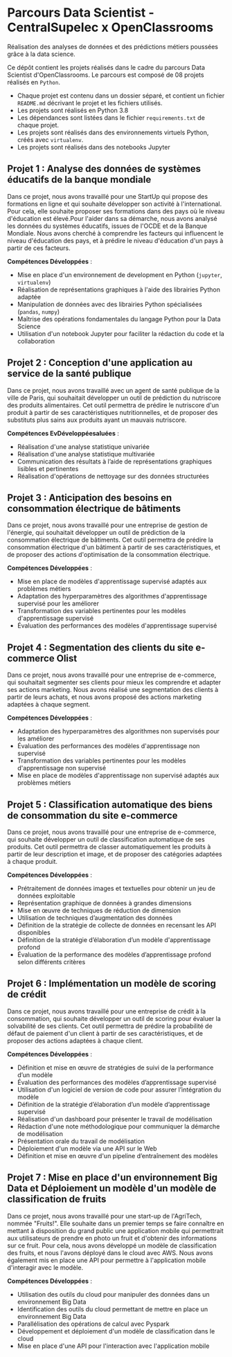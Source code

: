 # Parcours Data Scientist - CentralSupelec x OpenClassrooms
Réalisation des analyses de données et des prédictions métiers poussées grâce à la data science. 

Ce dépôt contient les projets réalisés dans le cadre du parcours Data Scientist d'OpenClassrooms. Le parcours est composé de 08 projets réalisés en `Python`.  
- Chaque projet est contenu dans un dossier séparé, et contient un fichier `README.md` décrivant le projet et les fichiers utilisés. 
- Les projets sont réalisés en Python 3.8 
- Les dépendances sont listées dans le fichier `requirements.txt` de chaque projet. 
- Les projets sont réalisés dans des environnements virtuels Python, créés avec `virtualenv`.
- Les projets sont réalisés dans des notebooks Jupyter


## Projet 1 : Analyse des données de systèmes éducatifs de la banque mondiale
Dans ce projet, nous avons travaillé pour une StartUp qui propose des formations en ligne et qui souhaite développer son activité à l'international. Pour cela, elle souhaite proposer ses formations dans des pays où le niveau d'éducation est élevé.Pour l'aider dans sa démarche, nous avons analysé les données du systèmes éducatifs, issues de l'OCDE et de la Banque Mondiale. Nous avons cherché à comprendre les facteurs qui influencent le niveau d'éducation des pays, et à prédire le niveau d'éducation d'un pays à partir de ces facteurs. 

**Compétences Développées** :
- Mise en place d'un environnement de development en Python (`jupyter`, `virtualenv`)
- Réalisation de représentations graphiques à l'aide des librairies Python adaptée
- Manipulation de données avec des librairies Python spécialisées (`pandas`, `numpy`)
- Maîtrise des opérations fondamentales du langage Python pour la Data Science 
- Utilisation d'un notebook Jupyter pour faciliter la rédaction du code et la collaboration

## Projet 2 : Conception d'une application au service de la santé publique 
Dans ce projet, nous avons travaillé avec un agent de santé publique de la ville de Paris, qui souhaitait développer un outil de prédiction du nutriscore des produits alimentaires. Cet outil permettra de prédire le nutriscore d'un produit à partir de ses caractéristiques nutritionnelles, et de proposer des substituts plus sains aux produits ayant un mauvais nutriscore.

**Compétences EvDéveloppéesaluées** :
- Réalisation d'une analyse statistique univariée
- Réalisation d'une analyse statistique multivariée
- Communication des résultats à l’aide de représentations graphiques lisibles et pertinentes
- Réalisation d'opérations de nettoyage sur des données structurées

## Projet 3 : Anticipation des besoins en consommation électrique de bâtiments
Dans ce projet, nous avons travaillé pour une entreprise de gestion de l'énergie, qui souhaitait développer un outil de prédiction de la consommation électrique de bâtiments. Cet outil permettra de prédire la consommation électrique d'un bâtiment à partir de ses caractéristiques, et de proposer des actions d'optimisation de la consommation électrique.

**Compétences Développées** :
- Mise en place de modèles d'apprentissage supervisé adaptés aux problèmes métiers
- Adaptation des hyperparamètres des algorithmes d'apprentissage supervisé pour les améliorer
- Transformation des variables pertinentes pour les modèles d'apprentissage supervisé
- Évaluation des performances des modèles d'apprentissage supervisé

## Projet 4 : Segmentation des clients du site e-commerce Olist
Dans ce projet, nous avons travaillé pour une entreprise de e-commerce, qui souhaitait segmenter ses clients pour mieux les comprendre et adapter ses actions marketing. Nous avons réalisé une segmentation des clients à partir de leurs achats, et nous avons proposé des actions marketing adaptées à chaque segment.

**Compétences Développées** :
- Adaptation des hyperparamètres des algorithmes non supervisés pour les améliorer
- Évaluation des performances des modèles d'apprentissage non supervisé
- Transformation des variables pertinentes pour les modèles d'apprentissage non supervisé
- Mise en place de modèles d'apprentissage non supervisé adaptés aux problèmes métiers

## Projet 5 : Classification automatique des biens de consommation du site e-commerce
Dans ce projet, nous avons travaillé pour une entreprise de e-commerce, qui souhaite développer un outil de classification automatique de ses produits. Cet outil permettra de classer automatiquement les produits à partir de leur description et image, et de proposer des catégories adaptées à chaque produit.

**Compétences Développées** :
- Prétraitement de données images et textuelles pour obtenir un jeu de données exploitable
- Représentation graphique de données à grandes dimensions
- Mise en œuvre de techniques de réduction de dimension
- Utilisation de techniques d’augmentation des données
- Définition de la stratégie de collecte de données en recensant les API disponibles
- Définition de la stratégie d’élaboration d’un modèle d'apprentissage profond
- Évaluation de la performance des modèles d’apprentissage profond selon différents critères

## Projet 6 : Implémentation un modèle de scoring de crédit
Dans ce projet, nous avons travaillé pour une entreprise de crédit à la consommation, qui souhaite développer un outil de scoring pour évaluer la solvabilité de ses clients. Cet outil permettra de prédire la probabilité de défaut de paiement d'un client à partir de ses caractéristiques, et de proposer des actions adaptées à chaque client.

**Compétences Développées** :
- Définition et mise en œuvre de stratégies de suivi de la performance d’un modèle
- Évaluation des performances des modèles d’apprentissage supervisé
- Utilisation d'un logiciel de version de code pour assurer l’intégration du modèle
- Définition de la stratégie d’élaboration d’un modèle d’apprentissage supervisé
- Réalisation d'un dashboard pour présenter le travail de modélisation
- Rédaction d'une note méthodologique pour communiquer la démarche de modélisation
- Présentation orale du travail de modélisation
- Déploiement d'un modèle via une API sur le Web
- Définition et mise en œuvre d'un pipeline d’entraînement des modèles

## Projet 7 : Mise en place d'un environnement Big Data et Déploiement un modèle d'un modèle de classification de fruits
Dans ce projet, nous avons travaillé pour une  start-up de l'AgriTech, nommée  "Fruits!". Elle souhaite dans un premier temps se faire connaître en mettant à disposition du grand public une application mobile qui permettrait aux utilisateurs de prendre en photo un fruit et d'obtenir des informations sur ce fruit. Pour cela, nous avons développé un modèle de classification des fruits, et nous l'avons déployé dans le cloud avec AWS. Nous avons également mis en place une API pour permettre à l'application mobile d'interagir avec le modèle.

**Compétences Développées** :
- Utilisation des outils du cloud pour manipuler des données dans un
environnement Big Data
- Identification des outils du cloud permettant de mettre en place un environnement Big Data
- Parallélisation des opérations de calcul avec Pyspark
- Développement et déploiement d'un modèle de classification dans le cloud
- Mise en place d'une API pour l'interaction avec l'application mobile








